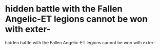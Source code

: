 # hidden battle with the Fallen Angelic-ET legions cannot be won with exter-

hidden battle with the Fallen Angelic-ET legions cannot be won with exter-